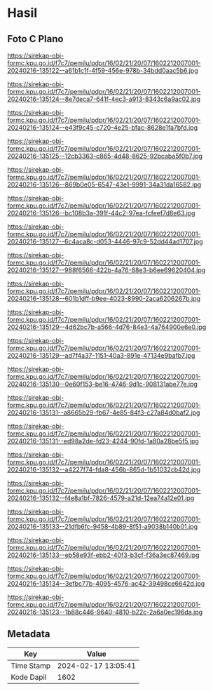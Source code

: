 # Hasil

## Foto C Plano

https://sirekap-obj-formc.kpu.go.id/f7c7/pemilu/pdpr/16/02/21/20/07/1602212007001-20240216-135122--a61b1c1f-4f59-456e-978b-34bdd0aac5b6.jpg

https://sirekap-obj-formc.kpu.go.id/f7c7/pemilu/pdpr/16/02/21/20/07/1602212007001-20240216-135124--8e7deca7-641f-4ec3-a913-8343c6a9ac02.jpg

https://sirekap-obj-formc.kpu.go.id/f7c7/pemilu/pdpr/16/02/21/20/07/1602212007001-20240216-135124--e43f9c45-c720-4e25-bfac-8628e1fa7bfd.jpg

https://sirekap-obj-formc.kpu.go.id/f7c7/pemilu/pdpr/16/02/21/20/07/1602212007001-20240216-135125--12cb3363-c865-4d48-8625-92bcaba5f0b7.jpg

https://sirekap-obj-formc.kpu.go.id/f7c7/pemilu/pdpr/16/02/21/20/07/1602212007001-20240216-135126--869b0e05-6547-43e1-9991-34a31da16582.jpg

https://sirekap-obj-formc.kpu.go.id/f7c7/pemilu/pdpr/16/02/21/20/07/1602212007001-20240216-135126--bc108b3a-391f-44c2-97ea-fcfeef7d8e63.jpg

https://sirekap-obj-formc.kpu.go.id/f7c7/pemilu/pdpr/16/02/21/20/07/1602212007001-20240216-135127--6c4aca8c-d053-4446-97c9-52dd44ad1707.jpg

https://sirekap-obj-formc.kpu.go.id/f7c7/pemilu/pdpr/16/02/21/20/07/1602212007001-20240216-135127--988f6566-422b-4a76-88e3-b6ee69620404.jpg

https://sirekap-obj-formc.kpu.go.id/f7c7/pemilu/pdpr/16/02/21/20/07/1602212007001-20240216-135128--601b1dff-b9ee-4023-8990-2aca6206267b.jpg

https://sirekap-obj-formc.kpu.go.id/f7c7/pemilu/pdpr/16/02/21/20/07/1602212007001-20240216-135129--4d62bc7b-a566-4d76-84e3-4a764900e6e0.jpg

https://sirekap-obj-formc.kpu.go.id/f7c7/pemilu/pdpr/16/02/21/20/07/1602212007001-20240216-135129--ad7f4a37-1151-40a3-891e-47134e9bafb7.jpg

https://sirekap-obj-formc.kpu.go.id/f7c7/pemilu/pdpr/16/02/21/20/07/1602212007001-20240216-135130--0e60f153-be16-4746-9d1c-908131abe77e.jpg

https://sirekap-obj-formc.kpu.go.id/f7c7/pemilu/pdpr/16/02/21/20/07/1602212007001-20240216-135131--a8665b29-fb67-4e85-84f3-c27a84d0baf2.jpg

https://sirekap-obj-formc.kpu.go.id/f7c7/pemilu/pdpr/16/02/21/20/07/1602212007001-20240216-135131--ed98a2de-fd23-4244-90fd-1a80a28be5f5.jpg

https://sirekap-obj-formc.kpu.go.id/f7c7/pemilu/pdpr/16/02/21/20/07/1602212007001-20240216-135132--a4227f74-fda8-456b-865d-1b51032cb42d.jpg

https://sirekap-obj-formc.kpu.go.id/f7c7/pemilu/pdpr/16/02/21/20/07/1602212007001-20240216-135132--f4e8a1bf-7826-4579-a21d-12ea74a12e01.jpg

https://sirekap-obj-formc.kpu.go.id/f7c7/pemilu/pdpr/16/02/21/20/07/1602212007001-20240216-135133--21dfb6fc-9458-4b89-8f51-a9038b140b01.jpg

https://sirekap-obj-formc.kpu.go.id/f7c7/pemilu/pdpr/16/02/21/20/07/1602212007001-20240216-135133--eb58e93f-ebb2-40f3-b3cf-f36a3ec87469.jpg

https://sirekap-obj-formc.kpu.go.id/f7c7/pemilu/pdpr/16/02/21/20/07/1602212007001-20240216-135134--3efbc77b-4095-4576-ac42-39498ce6642d.jpg

https://sirekap-obj-formc.kpu.go.id/f7c7/pemilu/pdpr/16/02/21/20/07/1602212007001-20240216-135123--1b88c446-9640-4810-b22c-2a6a0ec196da.jpg


## Metadata

| Key        | Value               |
| ---------- | ------------------- |
| Time Stamp | 2024-02-17 13:05:41 |
| Kode Dapil | 1602                |



